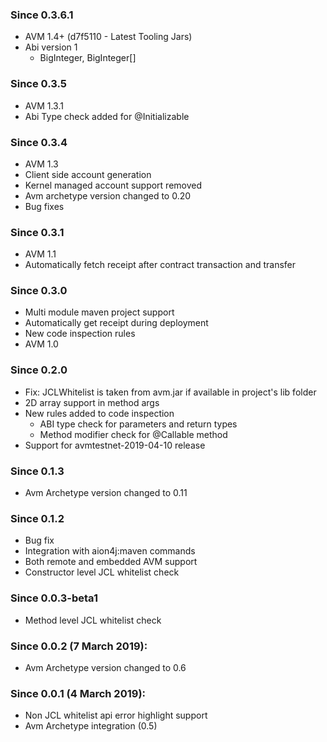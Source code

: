 ### Since 0.3.6.1
  - AVM 1.4+ (d7f5110 - Latest Tooling Jars)
  - Abi version 1
    - BigInteger, BigInteger[]
### Since 0.3.5
  - AVM 1.3.1
  - Abi Type check added for @Initializable
### Since 0.3.4
  - AVM 1.3
  - Client side account generation
  - Kernel managed account support removed
  - Avm archetype version changed to 0.20
  - Bug fixes
### Since 0.3.1
  - AVM 1.1
  - Automatically fetch receipt after contract transaction and transfer
### Since 0.3.0
  - Multi module maven project support
  - Automatically get receipt during deployment
  - New code inspection rules
  - AVM 1.0
### Since 0.2.0
  - Fix: JCLWhitelist is taken from avm.jar if available in project's lib folder
  - 2D array support in method args
  - New rules added to code inspection 
       - ABI type check for parameters and return types
       - Method modifier check for @Callable method
  - Support for avmtestnet-2019-04-10 release     
### Since 0.1.3
  - Avm Archetype version changed to 0.11
### Since 0.1.2
  - Bug fix
  - Integration with aion4j:maven commands
  - Both remote and embedded AVM support
  - Constructor level JCL whitelist check
### Since 0.0.3-beta1
  - Method level JCL whitelist check
  
### Since 0.0.2 (7 March 2019):
  - Avm Archetype version changed to 0.6
  
### Since 0.0.1 (4 March 2019):
  - Non JCL whitelist api error highlight support
  - Avm Archetype integration (0.5)